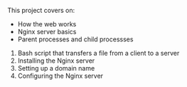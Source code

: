 This project covers on:
- How the web works
- Nginx server basics
- Parent processes and child processses

1. Bash script that transfers a file from a client to a server
2. Installing the Nginx server
3. Setting up a domain name
4. Configuring the Nginx server
